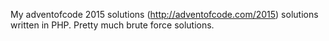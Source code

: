 My adventofcode 2015 solutions (http://adventofcode.com/2015)
solutions written in PHP. Pretty much brute force solutions.
